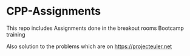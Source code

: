 # CPP-Assignments
This repo includes Assignments done in the breakout rooms Bootcamp training

Also solution to the problems which are on https://projecteuler.net
